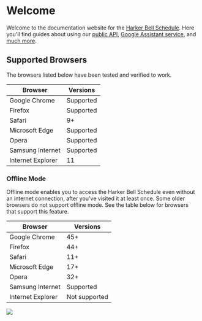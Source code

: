 # Welcome
Welcome to the documentation website for the [Harker Bell Schedule](https://bell.harker.org). Here you'll find guides about using our [public API](api.html), [Google Assistant service](assistant.html), and [much more](features.html).


## Supported Browsers

The browsers listed below have been tested and verified to work.

Browser | Versions
------- | --------
Google Chrome | Supported
Firefox | Supported
Safari | 9+
Microsoft Edge | Supported
Opera | Supported
Samsung Internet | Supported
Internet Explorer | 11

### Offline Mode

Offline mode enables you to access the Harker Bell Schedule even without an internet connection, after you've visited it at least once.
Some older browsers do not support offline mode. See the table below for browsers that support this feature.

Browser | Versions
------- | --------
Google Chrome | 45+
Firefox | 44+
Safari | 11+
Microsoft Edge | 17+
Opera | 32+
Samsung Internet | Supported
Internet Explorer | Not supported

<a href="https://www.netlify.com" target="_blank">
  <img src="https://www.netlify.com/img/global/badges/netlify-light.svg"/>
</a>